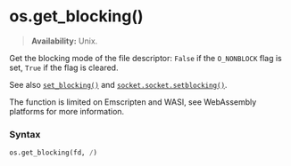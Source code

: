 # os.get_blocking()

> **Availability:** Unix.

Get the blocking mode of the file descriptor: `False` if the `O_NONBLOCK` flag is set, `True` if the flag is cleared.

See also [`set_blocking()`](/modules/os/set_blocking.md) and [`socket.socket.setblocking()`](/modules/socket/socket.setblocking.md).

The function is limited on Emscripten and WASI, see WebAssembly platforms for more information.

### Syntax

```python
os.get_blocking(fd, /)
```